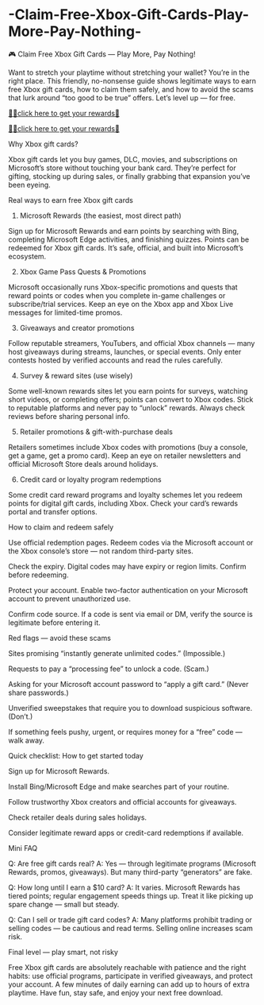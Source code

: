 # -Claim-Free-Xbox-Gift-Cards-Play-More-Pay-Nothing-

🎮 Claim Free Xbox Gift Cards — Play More, Pay Nothing!

Want to stretch your playtime without stretching your wallet? You’re in the right place. This friendly, no-nonsense guide shows legitimate ways to earn free Xbox gift cards, how to claim them safely, and how to avoid the scams that lurk around “too good to be true” offers. Let’s level up — for free.

[💐🎁click here to get your rewards🎁](https://cpadeals.offerzeee.com/b-o-x/)

[💐🎁click here to get your rewards🎁](https://cpadeals.offerzeee.com/b-o-x/)

Why Xbox gift cards?

Xbox gift cards let you buy games, DLC, movies, and subscriptions on Microsoft’s store without touching your bank card. They’re perfect for gifting, stocking up during sales, or finally grabbing that expansion you’ve been eyeing.

Real ways to earn free Xbox gift cards
1. Microsoft Rewards (the easiest, most direct path)

Sign up for Microsoft Rewards and earn points by searching with Bing, completing Microsoft Edge activities, and finishing quizzes. Points can be redeemed for Xbox gift cards. It’s safe, official, and built into Microsoft’s ecosystem.

2. Xbox Game Pass Quests & Promotions

Microsoft occasionally runs Xbox-specific promotions and quests that reward points or codes when you complete in-game challenges or subscribe/trial services. Keep an eye on the Xbox app and Xbox Live messages for limited-time promos.

3. Giveaways and creator promotions

Follow reputable streamers, YouTubers, and official Xbox channels — many host giveaways during streams, launches, or special events. Only enter contests hosted by verified accounts and read the rules carefully.

4. Survey & reward sites (use wisely)

Some well-known rewards sites let you earn points for surveys, watching short videos, or completing offers; points can convert to Xbox codes. Stick to reputable platforms and never pay to “unlock” rewards. Always check reviews before sharing personal info.

5. Retailer promotions & gift-with-purchase deals

Retailers sometimes include Xbox codes with promotions (buy a console, get a game, get a promo card). Keep an eye on retailer newsletters and official Microsoft Store deals around holidays.

6. Credit card or loyalty program redemptions

Some credit card reward programs and loyalty schemes let you redeem points for digital gift cards, including Xbox. Check your card’s rewards portal and transfer options.

How to claim and redeem safely

Use official redemption pages. Redeem codes via the Microsoft account or the Xbox console’s store — not random third-party sites.

Check the expiry. Digital codes may have expiry or region limits. Confirm before redeeming.

Protect your account. Enable two-factor authentication on your Microsoft account to prevent unauthorized use.

Confirm code source. If a code is sent via email or DM, verify the source is legitimate before entering it.

Red flags — avoid these scams

Sites promising “instantly generate unlimited codes.” (Impossible.)

Requests to pay a “processing fee” to unlock a code. (Scam.)

Asking for your Microsoft account password to “apply a gift card.” (Never share passwords.)

Unverified sweepstakes that require you to download suspicious software. (Don’t.)

If something feels pushy, urgent, or requires money for a “free” code — walk away.

Quick checklist: How to get started today

 Sign up for Microsoft Rewards.

 Install Bing/Microsoft Edge and make searches part of your routine.

 Follow trustworthy Xbox creators and official accounts for giveaways.

 Check retailer deals during sales holidays.

 Consider legitimate reward apps or credit-card redemptions if available.

Mini FAQ

Q: Are free gift cards real?
A: Yes — through legitimate programs (Microsoft Rewards, promos, giveaways). But many third-party “generators” are fake.

Q: How long until I earn a $10 card?
A: It varies. Microsoft Rewards has tiered points; regular engagement speeds things up. Treat it like picking up spare change — small but steady.

Q: Can I sell or trade gift card codes?
A: Many platforms prohibit trading or selling codes — be cautious and read terms. Selling online increases scam risk.

Final level — play smart, not risky

Free Xbox gift cards are absolutely reachable with patience and the right habits: use official programs, participate in verified giveaways, and protect your account. A few minutes of daily earning can add up to hours of extra playtime. Have fun, stay safe, and enjoy your next free download.
